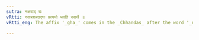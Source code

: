 ```yaml
---
sutra: नक्षत्राद् घः
vRtti: नक्षत्रशब्दाद्घः प्रत्ययो भवति स्वार्थे ॥
vRtti_eng: The affix '_gha_' comes in the _Chhandas_ after the word '_nakshatra_', without altering the meaning.

---
```


